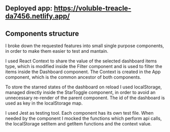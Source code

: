 ## Deployed app: https://voluble-treacle-da7456.netlify.app/

## Components structure

I broke down the requested features into small single purpose components, in order to make them easier to test and mantain.

I used React Context to share the value of the selected dashboard items type, which is modified inside the Filter component and is used to filter the items inside the Dashboard component. The Context is created in the App component, which is the common ancestor of both components.

To store the starred states of the dashboard on reload I used localStorage, managed directly inside the StarToggle component, in order to avoid an unnecessary re-render of the parent component. The id of the dashboard is used as key in the localStorage map.

I used Jest as testing tool. Each component has its own test file. When needed by the component I mocked the functions which perform api calls, the localStorage setItem and getItem functions and the context value.
